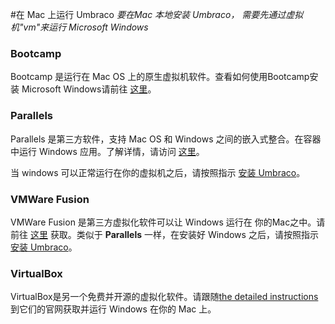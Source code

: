 #在 Mac 上运行 Umbraco
*要在Mac 本地安装 Umbraco， 需要先通过虚拟机"vm"来运行 Microsoft Windows*

### Bootcamp ###
Bootcamp 是运行在 Mac OS 上的原生虚拟机软件。查看如何使用Bootcamp安装 Microsoft Windows请前往 [这里](http://support.apple.com/en-us/HT201468)。

### Parallels ###
Parallels 是第三方软件，支持 Mac OS 和 Windows 之间的嵌入式整合。在容器中运行 Windows 应用。了解详情，请访问 [这里](https://www.parallels.com)。

当 windows 可以正常运行在你的虚拟机之后，请按照指示 [安装 Umbraco](index.md)。

### VMWare Fusion ###
VMWare Fusion 是第三方虚拟化软件可以让 Windows 运行在 你的Mac之中。请前往 [这里](http://www.vmware.com/products/fusion.html) 获取。类似于 **Parallels**  一样，在安装好 Windows 之后，请按照指示[安装 Umbraco](index.md)。

### VirtualBox ###

VirtualBox是另一个免费并开源的虚拟化软件。请跟随[the detailed instructions](http://osxdaily.com/2015/03/25/install-run-windows-10-mac-virtualbox-os-x/)到它们的官网获取并运行 Windows 在你的 Mac 上。